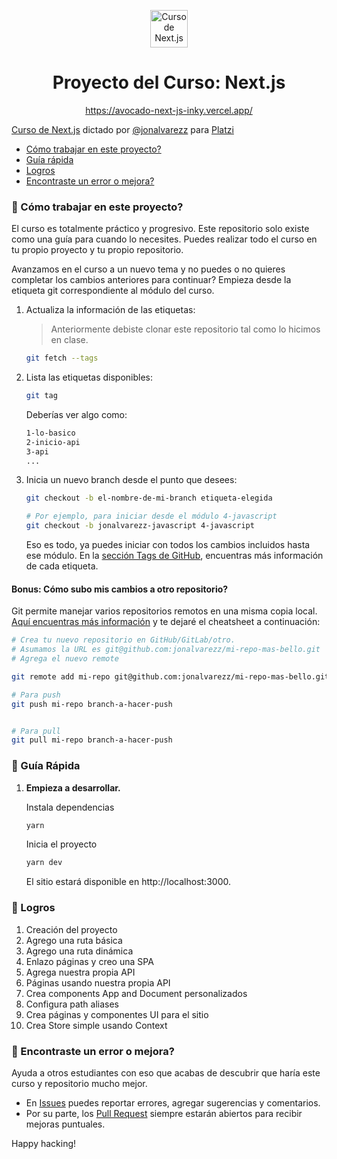 <p align="center">
  <a href="https://platzi.com/cursos/next-2020/" target="_blank">
    <img alt="Curso de Next.js" src="https://static.platzi.com/media/achievements/badge-nextjs-2259fc68-f86b-486e-bc09-95311a887985.png" width="60" />
  </a>
</p>
<h1 align="center">
  Proyecto del Curso: Next.js
</h1>
<p align="center">
  <a href="https://avocado-next-js-inky.vercel.app/" target="_blank">
    https://avocado-next-js-inky.vercel.app/
  </a>
</p>

[Curso de Next.js](https://platzi.com/cursos/next-2020/) dictado por [@jonalvarezz](https://twitter.com/jonalvarezz) para [Platzi](https://platzi.com)

- [Cómo trabajar en este proyecto?](#-cómo-trabajar-en-este-proyecto)
- [Guía rápida](#-gu%C3%ADa-rápida)
- [Logros](#-logros)
- [Encontraste un error o mejora?](#-encontraste-un-error-o-mejora)

### 🔎 Cómo trabajar en este proyecto?

El curso es totalmente práctico y progresivo. Este repositorio solo existe como una guía para cuando lo necesites. Puedes realizar todo el curso en tu propio proyecto y tu propio repositorio.

Avanzamos en el curso a un nuevo tema y no puedes o no quieres completar los cambios anteriores para continuar?
Empieza desde la etiqueta git correspondiente al módulo del curso.

1.  Actualiza la información de las etiquetas:

    > Anteriormente debiste clonar este repositorio tal como lo hicimos en clase.

    ```sh
    git fetch --tags
    ```

1.  Lista las etiquetas disponibles:

    ```sh
    git tag
    ```

    Deberías ver algo como:

    ```sh
    1-lo-basico
    2-inicio-api
    3-api
    ...
    ```

1.  Inicia un nuevo branch desde el punto que desees:

    ```sh
    git checkout -b el-nombre-de-mi-branch etiqueta-elegida

    # Por ejemplo, para iniciar desde el módulo 4-javascript
    git checkout -b jonalvarezz-javascript 4-javascript
    ```

    Eso es todo, ya puedes iniciar con todos los cambios incluidos hasta ese módulo. En la [sección Tags de GitHub](https://github.com/jonalvarezz/platzi-optimizacion-web/tags), encuentras más información de cada etiqueta.

#### Bonus: Cómo subo mis cambios a otro repositorio?

Git permite manejar varios repositorios remotos en una misma copia local. [Aquí encuentras más información](https://git-scm.com/book/en/v2/Git-Basics-Working-with-Remotes) y te dejaré el cheatsheet a continuación:

```sh
# Crea tu nuevo repositorio en GitHub/GitLab/otro.
# Asumamos la URL es git@github.com:jonalvarezz/mi-repo-mas-bello.git
# Agrega el nuevo remote

git remote add mi-repo git@github.com:jonalvarezz/mi-repo-mas-bello.git

# Para push
git push mi-repo branch-a-hacer-push


# Para pull
git pull mi-repo branch-a-hacer-push
```

### 🤖 Guía Rápida

1.  **Empieza a desarrollar.**

    Instala dependencias

    ```sh
    yarn
    ```

    Inicia el proyecto

    ```sh
    yarn dev
    ```

    El sitio estará disponible en http://localhost:3000.

### 🚀 Logros

1. Creación del proyecto
1. Agrego una ruta básica
1. Agrego una ruta dinámica
1. Enlazo páginas y creo una SPA
1. Agrega nuestra propia API
1. Páginas usando nuestra propia API
1. Crea components App and Document personalizados
1. Configura path aliases
1. Crea páginas y componentes UI para el sitio
1. Crea Store simple usando Context

### 🐞 Encontraste un error o mejora?

Ayuda a otros estudiantes con eso que acabas de descubrir que haría este curso y repositorio mucho mejor.

- En [Issues](https://github.com/jonalvarezz/platzi-optimizacion-web/issues/new) puedes reportar errores, agregar sugerencias y comentarios.
- Por su parte, los [Pull Request](https://github.com/jonalvarezz/platzi-optimizacion-web/pulls) siempre estarán abiertos para recibir mejoras puntuales.

Happy hacking!
